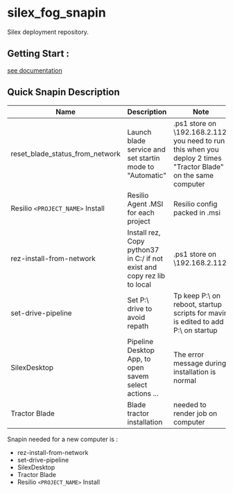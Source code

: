 # silex_fog_snapin

Silex deployment repository.

## Getting Start :

[see documentation](https://github.com/ArtFXDev/silex_fog_snapin/wiki/)


## Quick Snapin Description
|Name |Description   |Note    |
|---- |--------------|--------|
|reset_blade_status_from_network | Launch blade service and set startin mode to "Automatic" |.ps1 store on \\192.168.2.112, you need to run this when you deploy 2 times "Tractor Blade" on the same computer|
|Resilio `<PROJECT_NAME>` Install |Resilio Agent .MSI for each project |Resilio config packed in .msi|
|rez-install-from-network |Install rez, Copy python37 in C:/ if not exist and copy rez lib to local |.ps1 store on \\192.168.2.112|
|set-drive-pipeline | Set P:\ drive to avoid repath | Tp keep P:\ on reboot, startup scripts for mavin is edited to add P:\ on startup|
|SilexDesktop | Pipeline Desktop App, to open savem select actions ... | The error message during installation is normal
|Tractor Blade | Blade tractor installation | needed to render job on computer|

Snapin needed for a new computer is : 
 - rez-install-from-network
 - set-drive-pipeline
 - SilexDesktop
 - Tractor Blade
 - Resilio `<PROJECT_NAME>` Install
